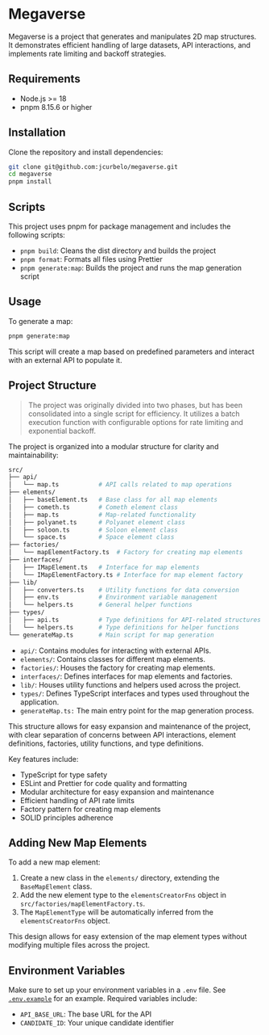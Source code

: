 # Megaverse

Megaverse is a project that generates and manipulates 2D map structures. It demonstrates efficient handling of large datasets, API interactions, and implements rate limiting and backoff strategies.

## Requirements

- Node.js >= 18
- pnpm 8.15.6 or higher

## Installation

Clone the repository and install dependencies:

```bash
git clone git@github.com:jcurbelo/megaverse.git
cd megaverse
pnpm install
```

## Scripts

This project uses pnpm for package management and includes the following scripts:

- `pnpm build`: Cleans the dist directory and builds the project
- `pnpm format`: Formats all files using Prettier
- `pnpm generate:map`: Builds the project and runs the map generation script

## Usage

To generate a map:

```bash
pnpm generate:map
```

This script will create a map based on predefined parameters and interact with an external API to populate it.

## Project Structure

> The project was originally divided into two phases, but has been consolidated into a single script for efficiency. It utilizes a batch execution function with configurable options for rate limiting and exponential backoff.

The project is organized into a modular structure for clarity and maintainability:

```bash
src/
├── api/
│   └── map.ts           # API calls related to map operations
├── elements/
│   ├── baseElement.ts   # Base class for all map elements
│   ├── cometh.ts        # Cometh element class
│   ├── map.ts           # Map-related functionality
│   ├── polyanet.ts      # Polyanet element class
│   ├── soloon.ts        # Soloon element class
│   └── space.ts         # Space element class
├── factories/
│   └── mapElementFactory.ts  # Factory for creating map elements
├── interfaces/
│   ├── IMapElement.ts   # Interface for map elements
│   └── IMapElementFactory.ts # Interface for map element factory
├── lib/
│   ├── converters.ts    # Utility functions for data conversion
│   ├── env.ts           # Environment variable management
│   └── helpers.ts       # General helper functions
├── types/
│   ├── api.ts           # Type definitions for API-related structures
│   └── helpers.ts       # Type definitions for helper functions
└── generateMap.ts       # Main script for map generation

```

- `api/`: Contains modules for interacting with external APIs.
- `elements/`: Contains classes for different map elements.
- `factories/`: Houses the factory for creating map elements.
- `interfaces/`: Defines interfaces for map elements and factories.
- `lib/`: Houses utility functions and helpers used across the project.
- `types/`: Defines TypeScript interfaces and types used throughout the application.
- `generateMap.ts:` The main entry point for the map generation process.

This structure allows for easy expansion and maintenance of the project, with clear separation of concerns between API interactions, element definitions, factories, utility functions, and type definitions.

Key features include:

- TypeScript for type safety
- ESLint and Prettier for code quality and formatting
- Modular architecture for easy expansion and maintenance
- Efficient handling of API rate limits
- Factory pattern for creating map elements
- SOLID principles adherence

## Adding New Map Elements

To add a new map element:

1. Create a new class in the `elements/` directory, extending the `BaseMapElement` class.
2. Add the new element type to the `elementsCreatorFns` object in `src/factories/mapElementFactory.ts`.
3. The `MapElementType` will be automatically inferred from the `elementsCreatorFns` object.

This design allows for easy extension of the map element types without modifying multiple files across the project.

## Environment Variables

Make sure to set up your environment variables in a `.env` file. See [`.env.example`](.env.example) for an example.
Required variables include:

- `API_BASE_URL`: The base URL for the API
- `CANDIDATE_ID`: Your unique candidate identifier

